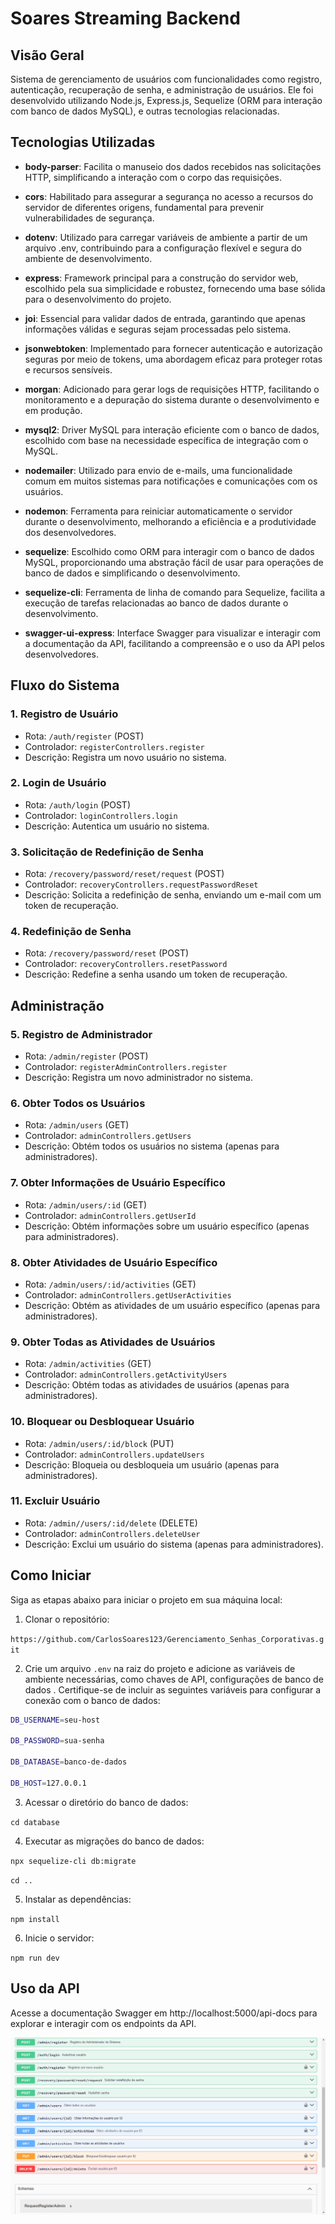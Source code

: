 ﻿# Soares Streaming Backend
## Visão Geral
Sistema de gerenciamento de usuários com funcionalidades como registro, autenticação, recuperação de senha, e administração de usuários. Ele foi desenvolvido utilizando Node.js, Express.js, Sequelize (ORM para interação com banco de dados MySQL), e outras tecnologias relacionadas.

## Tecnologias Utilizadas

- **body-parser**: Facilita o manuseio dos dados recebidos nas solicitações HTTP, simplificando a interação com o corpo das requisições.

- **cors**: Habilitado para assegurar a segurança no acesso a recursos do servidor de diferentes origens, fundamental para prevenir vulnerabilidades de segurança.

- **dotenv**: Utilizado para carregar variáveis de ambiente a partir de um arquivo .env, contribuindo para a configuração flexível e segura do ambiente de desenvolvimento.

- **express**: Framework principal para a construção do servidor web, escolhido pela sua simplicidade e robustez, fornecendo uma base sólida para o desenvolvimento do projeto.

- **joi**: Essencial para validar dados de entrada, garantindo que apenas informações válidas e seguras sejam processadas pelo sistema.

- **jsonwebtoken**: Implementado para fornecer autenticação e autorização seguras por meio de tokens, uma abordagem eficaz para proteger rotas e recursos sensíveis.

- **morgan**: Adicionado para gerar logs de requisições HTTP, facilitando o monitoramento e a depuração do sistema durante o desenvolvimento e em produção.

- **mysql2**: Driver MySQL para interação eficiente com o banco de dados, escolhido com base na necessidade específica de integração com o MySQL.

- **nodemailer**: Utilizado para envio de e-mails, uma funcionalidade comum em muitos sistemas para notificações e comunicações com os usuários.

- **nodemon**: Ferramenta para reiniciar automaticamente o servidor durante o desenvolvimento, melhorando a eficiência e a produtividade dos desenvolvedores.

- **sequelize**: Escolhido como ORM para interagir com o banco de dados MySQL, proporcionando uma abstração fácil de usar para operações de banco de dados e simplificando o desenvolvimento.

- **sequelize-cli**: Ferramenta de linha de comando para Sequelize, facilita a execução de tarefas relacionadas ao banco de dados durante o desenvolvimento.

- **swagger-ui-express**: Interface Swagger para visualizar e interagir com a documentação da API, facilitando a compreensão e o uso da API pelos desenvolvedores.

## Fluxo do Sistema

### 1. Registro de Usuário
- Rota: `/auth/register` (POST)
- Controlador: `registerControllers.register`
- Descrição: Registra um novo usuário no sistema.

### 2. Login de Usuário
- Rota: `/auth/login` (POST)
- Controlador: `loginControllers.login`
- Descrição: Autentica um usuário no sistema.

### 3. Solicitação de Redefinição de Senha
- Rota: `/recovery/password/reset/request` (POST)
- Controlador: `recoveryControllers.requestPasswordReset`
- Descrição: Solicita a redefinição de senha, enviando um e-mail com um token de recuperação.

### 4. Redefinição de Senha
- Rota: `/recovery/password/reset` (POST)
- Controlador: `recoveryControllers.resetPassword`
- Descrição: Redefine a senha usando um token de recuperação.

## Administração

### 5. Registro de Administrador
- Rota: `/admin/register` (POST)
- Controlador: `registerAdminControllers.register`
- Descrição: Registra um novo administrador no sistema.

### 6. Obter Todos os Usuários
- Rota: `/admin/users` (GET)
- Controlador: `adminControllers.getUsers`
- Descrição: Obtém todos os usuários no sistema (apenas para administradores).

### 7. Obter Informações de Usuário Específico
- Rota: `/admin/users/:id` (GET)
- Controlador: `adminControllers.getUserId`
- Descrição: Obtém informações sobre um usuário específico (apenas para administradores).

### 8. Obter Atividades de Usuário Específico
- Rota: `/admin/users/:id/activities` (GET)
- Controlador: `adminControllers.getUserActivities`
- Descrição: Obtém as atividades de um usuário específico (apenas para administradores).

### 9. Obter Todas as Atividades de Usuários
- Rota: `/admin/activities` (GET)
- Controlador: `adminControllers.getActivityUsers`
- Descrição: Obtém todas as atividades de usuários (apenas para administradores).

### 10. Bloquear ou Desbloquear Usuário
- Rota: `/admin/users/:id/block` (PUT)
- Controlador: `adminControllers.updateUsers`
- Descrição: Bloqueia ou desbloqueia um usuário (apenas para administradores).

### 11. Excluir Usuário
- Rota: `/admin//users/:id/delete` (DELETE)
- Controlador: `adminControllers.deleteUser`
- Descrição: Exclui um usuário do sistema (apenas para administradores).


## Como Iniciar

Siga as etapas abaixo para iniciar o projeto em sua máquina local:

1. Clonar o repositório:

`
  https://github.com/CarlosSoares123/Gerenciamento_Senhas_Corporativas.git
`

2. Crie um arquivo `.env` na raiz do projeto e adicione as variáveis de ambiente necessárias, como chaves de API, configurações de banco de dados . Certifique-se de incluir as seguintes variáveis para configurar a conexão com o banco de dados:

```bash
DB_USERNAME=seu-host

DB_PASSWORD=sua-senha

DB_DATABASE=banco-de-dados

DB_HOST=127.0.0.1

```

3. Acessar o diretório do banco de dados:

  `
  cd database
  `

4. Executar as migrações do banco de dados:

`
  npx sequelize-cli db:migrate
`

`
  cd ..
`

5. Instalar as dependências:

`
  npm install
`

6. Inicie o servidor:

`
npm run dev
`

## Uso da API

Acesse a documentação Swagger em http://localhost:5000/api-docs para explorar e interagir com os endpoints da API.


![Swagger](./img-swagger.png)
